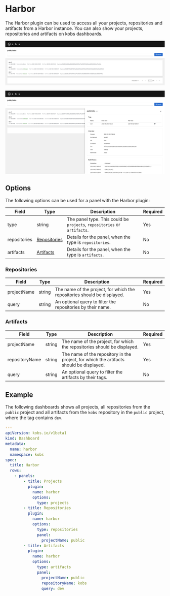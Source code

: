 # Harbor

The Harbor plugin can be used to access all your projects, repositories and artifacts from a Harbor instance. You can also show your projects, repositories and artifacts on kobs dashboards.

![Artifacts](assets/harbor-artifacts.png)

![Artifacts Details](assets/harbor-artifacts-details.png)

## Options

The following options can be used for a panel with the Harbor plugin:

| Field | Type | Description | Required |
| ----- | ---- | ----------- | -------- |
| type | string | The panel type. This could be `projects`, `repositories` or `artifacts`. | Yes |
| repositories | [Repositories](#repositories) | Details for the panel, when the type is `repositories`. | No |
| artifacts | [Artifacts](#artifacts) | Details for the panel, when the type is `artifacts`. | No |

### Repositories

| Field | Type | Description | Required |
| ----- | ---- | ----------- | -------- |
| projectName | string | The name of the project, for which the repositories should be displayed. | Yes |
| query | string | An optional query to filter the repositories by their name. | No |

### Artifacts

| Field | Type | Description | Required |
| ----- | ---- | ----------- | -------- |
| projectName | string | The name of the project, for which the repositories should be displayed. | Yes |
| repositoryName | string | The name of the repository in the project, for which the artifacts should be displayed. | Yes |
| query | string | An optional query to filter the artifacts by their tags. | No |

## Example

The following dashboards shows all projects, all repositories from the `public` project and all artifacts from the `kobs` repository in the `public` project, where the tag contains `dev`.

```yaml
---
apiVersion: kobs.io/v1beta1
kind: Dashboard
metadata:
  name: harbor
  namespace: kobs
spec:
  title: Harbor
  rows:
    - panels:
        - title: Projects
          plugin:
            name: harbor
            options:
              type: projects
        - title: Repositories
          plugin:
            name: harbor
            options:
              type: repositories
              panel:
                projectName: public
        - title: Artifacts
          plugin:
            name: harbor
            options:
              type: artifacts
              panel:
                projectName: public
                repositoryName: kobs
                query: dev
```
